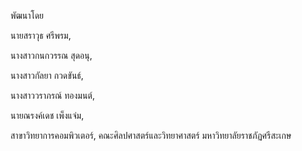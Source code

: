 พัฒนาโดย

นายสราวุธ ศรีพรม,

นางสาวกนกวรรณ สุดอนุ,

นางสาวกัลยา กวดขันธ์,

นางสาววราภรณ์ ทองมนต์,

นายณรงค์เดช เพ็งแจ่ม,

สาขาวิทยาการคอมพิวเตอร์, คณะศิลปศาสตร์และวิทยาศาสตร์ มหาวิทยาลัยราชภัฏศรีสะเกษ
